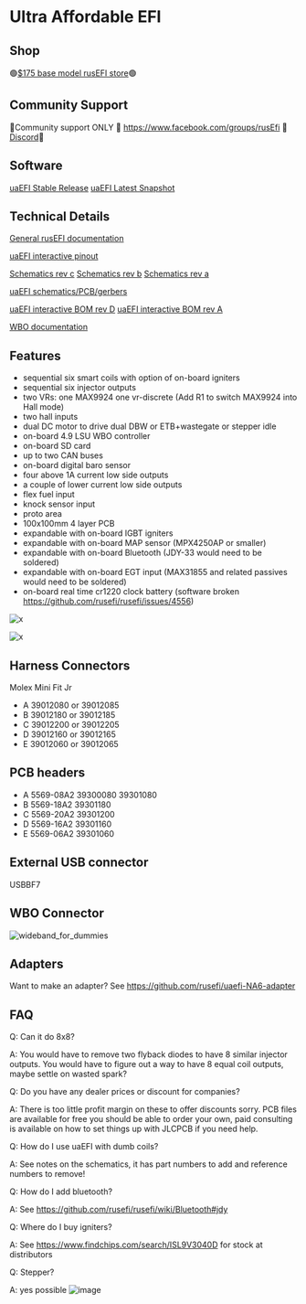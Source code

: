 # Ultra Affordable EFI

## Shop

🟢[$175 base model rusEFI store](https://www.shop.rusefi.com/shop/p/uaefi-ultra-affordable-efi)🟢

## Community Support

🔴Community support ONLY 🔴 https://www.facebook.com/groups/rusEfi 🔴 [Discord](https://github.com/rusefi/rusefi/wiki/Discord)🔴

## Software

[uaEFI Stable Release](https://github.com/rusefi/rusefi/releases/latest/download/rusefi_bundle_uaefi.zip) [uaEFI Latest Snapshot](https://rusefi.com/build_server/rusefi_bundle_uaefi.zip)

## Technical Details

[General rusEFI documentation](https://github.com/rusefi/rusefi/wiki/Support)

[uaEFI interactive pinout](https://rusefi.com/docs/pinouts/hellen/uaefi/)

[Schematics rev c](https://github.com/rusefi/uaefi/raw/main/boards/uaefi-c/board/uaefi-c-schematic.pdf)
[Schematics rev b](https://github.com/rusefi/uaefi/raw/main/boards/uaefi-b/board/uaefi-b-schematic.pdf)
[Schematics rev a](https://github.com/rusefi/uaefi/raw/main/boards/uaefi-a/board/uaefi-a-schematic.pdf)

[uaEFI schematics/PCB/gerbers](https://github.com/rusefi/uaefi)

[uaEFI interactive BOM rev D](https://rusefi.com/docs/ibom/uaefi-d-ibom.html) [uaEFI interactive BOM rev A](https://rusefi.com/docs/ibom/uaefi-a-ibom.html)

[WBO documentation](https://github.com/rusefi/rusefi/wiki/rusEFI-Wideband-Controller)

## Features

* sequential six smart coils with option of on-board igniters
* sequential six injector outputs
* two VRs: one MAX9924 one vr-discrete (Add R1 to switch MAX9924 into Hall mode)
* two hall inputs
* dual DC motor to drive dual DBW or ETB+wastegate or stepper idle
* on-board 4.9 LSU WBO controller
* on-board SD card
* up to two CAN buses
* on-board digital baro sensor
* four above 1A current low side outputs
* a couple of lower current low side outputs
* flex fuel input
* knock sensor input
* proto area
* 100x100mm 4 layer PCB
* expandable with on-board IGBT igniters
* expandable with on-board MAP sensor (MPX4250AP or smaller)
* expandable with on-board Bluetooth (JDY-33 would need to be soldered)
* expandable with on-board EGT input (MAX31855 and related passives would need to be soldered)
* on-board real time cr1220 clock battery (software broken https://github.com/rusefi/rusefi/issues/4556)

![x](https://raw.githubusercontent.com/rusefi/uaefi/master/docs/uaefi-a-top.png)

![x](https://raw.githubusercontent.com/rusefi/uaefi/master/docs/uaefi-a-back.png)

## Harness Connectors

Molex Mini Fit Jr

* A 39012080 or 39012085
* B 39012180 or 39012185
* C 39012200 or 39012205
* D 39012160 or 39012165
* E 39012060 or 39012065

## PCB headers

* A 5569-08A2 39300080 39301080
* B 5569-18A2 39301180
* C 5569-20A2 39301200
* D 5569-16A2 39301160
* E 5569-06A2 39301060

## External USB connector

USBBF7

## WBO Connector

![wideband_for_dummies](https://github.com/rusefi/rusefi_documentation/assets/82368250/3e5aca8a-62cf-4636-905c-cf79b18deef0)

## Adapters

Want to make an adapter? See https://github.com/rusefi/uaefi-NA6-adapter

## FAQ

Q: Can it do 8x8?

A: You would have to remove two flyback diodes to have 8 similar injector outputs. You would have to figure out a way to have 8 equal coil outputs, maybe settle on wasted spark?

Q: Do you have any dealer prices or discount for companies?

A: There is too little profit margin on these to offer discounts sorry.
PCB files are available for free you should be able to order your own, paid consulting is available on how to set things up with JLCPCB if you need help.

Q: How do I use uaEFI with dumb coils?

A: See notes on the schematics, it has part numbers to add and reference numbers to remove!

Q: How do I add bluetooth?

A: See https://github.com/rusefi/rusefi/wiki/Bluetooth#jdy

Q: Where do I buy igniters?

A: See https://www.findchips.com/search/ISL9V3040D for stock at distributors

Q: Stepper?

A: yes possible
![image](https://github.com/user-attachments/assets/c2d71f49-11ca-4bbf-a495-85875e6f8203)
